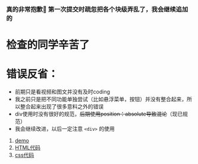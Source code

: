 ### 真的非常抱歉🥺 第一次提交时疏忽把各个块级弄乱了，我会继续追加的   
# 检查的同学辛苦了
# 错误反省：  
+ 前期只是看视频和图文并没有及时coding
+ 我之前只是把不同功能单独尝试（比如悬浮菜单，按钮）并没有整合起来，所以整合起来出现了很多意料之外的错误
+ div使用时没有很好的规范，~~后期使用position：absolute导致混论~~（现已规范）
+ 我会继续改进，以后一定注意 `<div>` 的使用
1. [demo](https://itawenya.github.io/)  
2. [HTML代码](https://github.com/itawenya/itawenya.github.io/blob/master/index.html)
3. [css代码](https://github.com/itawenya/itawenya.github.io/blob/master/css.css)
